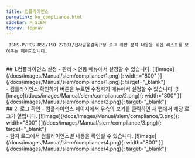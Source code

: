 ```yaml
---
title: 컴플라이언스
permalink: ko_compliance.html
sidebar: M_SIEM
topnav: topnav
---
```


     ISMS-P/PCS DSS/ISO 27001/전자금융감독규정 로그 취합 분석 대응을 위한 리스트를 보여주는 페이지입니다.

<br />
## 1.컴플라이언스 설정
- 관리 > 연동 메뉴에서 설정할 수 있습니다.   
[![image](/docs/images/Manual/siem/compliance/1.png){: width="800" }](/docs/images/Manual/siem/compliance/1.png){: target="_blank"}

<br />
- 컴플라이언스 확인하기 버튼을 누르면 수정하기 메뉴에서 설정할 수 있습니다.   
[![image](/docs/images/Manual/siem/compliance/2.png){: width="800" }](/docs/images/Manual/siem/compliance/2.png){: target="_blank"}
 
<br />
## 2. 로그 확인
- 컴플라이언스 페이지에서 우측의 보기를 클릭하면 새 탭에서 해당 로그가 열립니다.   
[![image](/docs/images/Manual/siem/compliance/3.png){: width="800" }](/docs/images/Manual/siem/compliance/3.png){: target="_blank"}

<br />
- 탐지 로그에서 컴플라이언스별 내용을 확인할 수 있습니다.   
[![image](/docs/images/Manual/siem/compliance/4.png){: width="800" }](/docs/images/Manual/siem/compliance/4.png){: target="_blank"}
 